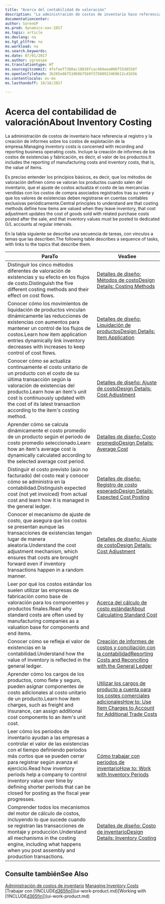 ```yaml
---
title: "Acerca del contabilidad de valoración"
description: "La administración de costos de inventario hace referencia al registro y la creación de informes sobre los costos de explotación de la empresa. Incluye la creación de informes de los costos de existencias y fabricación, es decir, el valor de los productos."
documentationcenter: 
author: SorenGP
ms.prod: dynamics-nav-2017
ms.topic: article
ms.devlang: na
ms.tgt_pltfrm: na
ms.workload: na
ms.search.keywords: 
ms.date: 07/01/2017
ms.author: sgroespe
ms.translationtype: HT
ms.sourcegitcommit: 4fefaef7380ac10836fcac404eea006f55d8556f
ms.openlocfilehash: 3b265e86751060b75b9f37580923469612cd1b56
ms.contentlocale: es-mx
ms.lasthandoff: 10/16/2017

---
```

# <a name="about-inventory-costing"></a><span data-ttu-id="fefbc-104">Acerca del contabilidad de valoración</span><span class="sxs-lookup"><span data-stu-id="fefbc-104">About Inventory Costing</span></span>
<span data-ttu-id="fefbc-105">La administración de costos de inventario hace referencia al registro y la creación de informes sobre los costos de explotación de la empresa.</span><span class="sxs-lookup"><span data-stu-id="fefbc-105">Managing inventory costs is concerned with recording and reporting business operating costs.</span></span> <span data-ttu-id="fefbc-106">Incluye la creación de informes de los costos de existencias y fabricación, es decir, el valor de los productos.</span><span class="sxs-lookup"><span data-stu-id="fefbc-106">It includes the reporting of manufacturing costs and inventory costs, that is, the value of items.</span></span>  

 <span data-ttu-id="fefbc-107">Es preciso entender los principios básicos, es decir, que los métodos de valoración definen cómo se valoran los productos cuando salen del inventario, que el ajuste de costos actualiza el costo de las mercancías vendidas con los costos de compra asociados registrados tras su venta y que los valores de existencias deben registrarse en cuentas contables exclusivas periódicamente.</span><span class="sxs-lookup"><span data-stu-id="fefbc-107">Central principles to understand are that costing methods define how items are valued when they leave inventory, that cost adjustment updates the cost of goods sold with related purchase costs posted after the sale, and that inventory values must be posted to dedicated G/L accounts at regular intervals.</span></span>  

 <span data-ttu-id="fefbc-108">En la tabla siguiente se describe una secuencia de tareas, con vínculos a temas que las describen.</span><span class="sxs-lookup"><span data-stu-id="fefbc-108">The following table describes a sequence of tasks, with links to the topics that describe them.</span></span>   

|<span data-ttu-id="fefbc-109">**Para**</span><span class="sxs-lookup"><span data-stu-id="fefbc-109">**To**</span></span>|<span data-ttu-id="fefbc-110">**Vea**</span><span class="sxs-lookup"><span data-stu-id="fefbc-110">**See**</span></span>|  
|------------|-------------|  
|<span data-ttu-id="fefbc-111">Distinguir los cinco métodos diferentes de valoración de existencias y su efecto en los flujos de costo.</span><span class="sxs-lookup"><span data-stu-id="fefbc-111">Distinguish the five different costing methods and their effect on cost flows.</span></span>|[<span data-ttu-id="fefbc-112">Detalles de diseño: Métodos de costo</span><span class="sxs-lookup"><span data-stu-id="fefbc-112">Design Details: Costing Methods</span></span>](design-details-costing-methods.md)|  
|<span data-ttu-id="fefbc-113">Conocer cómo los movimientos de liquidación de productos vinculan dinámicamente las reducciones de existencias con aumentos para mantener un control de los flujos de costos.</span><span class="sxs-lookup"><span data-stu-id="fefbc-113">Learn how item application entries dynamically link inventory decreases with increases to keep control of cost flows.</span></span>|[<span data-ttu-id="fefbc-114">Detalles de diseño: Liquidación de productos</span><span class="sxs-lookup"><span data-stu-id="fefbc-114">Design Details: Item Application</span></span>](design-details-item-application.md)|  
|<span data-ttu-id="fefbc-115">Conocer cómo se actualiza continuamente el costo unitario de un producto con el costo de su última transacción según la valoración de existencias del producto.</span><span class="sxs-lookup"><span data-stu-id="fefbc-115">Learn how an item's unit cost is continuously updated with the cost of its latest transaction according to the item's costing method.</span></span>|[<span data-ttu-id="fefbc-116">Detalles de diseño: Ajuste de costo</span><span class="sxs-lookup"><span data-stu-id="fefbc-116">Design Details: Cost Adjustment</span></span>](design-details-cost-adjustment.md)|  
|<span data-ttu-id="fefbc-117">Aprender cómo se calcula dinámicamente el costo promedio de un producto según el periodo de costo promedio seleccionado.</span><span class="sxs-lookup"><span data-stu-id="fefbc-117">Learn how an item's average cost is dynamically calculated according to the selected average cost period.</span></span>|[<span data-ttu-id="fefbc-118">Detalles de diseño: Costo promedio</span><span class="sxs-lookup"><span data-stu-id="fefbc-118">Design Details: Average Cost</span></span>](design-details-average-cost.md)|  
|<span data-ttu-id="fefbc-119">Distinguir el costo previsto (aún no facturado) del costo real y conocer cómo se administra en la contabilidad.</span><span class="sxs-lookup"><span data-stu-id="fefbc-119">Distinguish expected cost (not yet invoiced) from actual cost and learn how it is managed in the general ledger.</span></span>|[<span data-ttu-id="fefbc-120">Detalles de diseño: Registro de costo esperado</span><span class="sxs-lookup"><span data-stu-id="fefbc-120">Design Details: Expected Cost Posting</span></span>](design-details-expected-cost-posting.md)|  
|<span data-ttu-id="fefbc-121">Conocer el mecanismo de ajuste de costo, que asegura que los costos se presentan aunque las transacciones de existencias tengan lugar de manera aleatoria.</span><span class="sxs-lookup"><span data-stu-id="fefbc-121">Understand the cost adjustment mechanism, which ensures that costs are brought forward even if inventory transactions happen in a random manner.</span></span>|[<span data-ttu-id="fefbc-122">Detalles de diseño: Ajuste de costo</span><span class="sxs-lookup"><span data-stu-id="fefbc-122">Design Details: Cost Adjustment</span></span>](design-details-cost-adjustment.md)|  
|<span data-ttu-id="fefbc-123">Leer por qué los costos estándar los suelen utilizar las empresas de fabricación como base de valoración para los componentes y productos finales.</span><span class="sxs-lookup"><span data-stu-id="fefbc-123">Read why standard costs are often used by manufacturing companies as a valuation base for components and end items.</span></span>|[<span data-ttu-id="fefbc-124">Acerca del cálculo de costo estándar</span><span class="sxs-lookup"><span data-stu-id="fefbc-124">About Calculating Standard Cost</span></span>](finance-about-calculating-standard-cost.md)|  
|<span data-ttu-id="fefbc-125">Conocer cómo se refleja el valor de existencias en la contabilidad.</span><span class="sxs-lookup"><span data-stu-id="fefbc-125">Understand how the value of inventory is reflected in the general ledger.</span></span>|[<span data-ttu-id="fefbc-126">Creación de informes de costos y conciliación con la contabilidad</span><span class="sxs-lookup"><span data-stu-id="fefbc-126">Reporting Costs and Reconciling with the General Ledger</span></span>](finance-report-costs-and-reconcile-with-the-general-ledger.md)|  
|<span data-ttu-id="fefbc-127">Aprender cómo los cargos de los productos, como flete y seguro, pueden asignar componentes de costo adicionales al costo unitario de un producto.</span><span class="sxs-lookup"><span data-stu-id="fefbc-127">Learn how item charges, such as freight and insurance, can assign additional cost components to an item's unit cost.</span></span>|[<span data-ttu-id="fefbc-128">Utilizar los cargos de producto a cuenta para los costes comerciales adicionales</span><span class="sxs-lookup"><span data-stu-id="fefbc-128">How to: Use Item Charges to Account for Additional Trade Costs</span></span>](payables-how-assign-item-charges.md)|  
|<span data-ttu-id="fefbc-129">Leer cómo los periodos de inventario ayudan a las empresas a controlar el valor de las existencias con el tiempo definiendo periodos más cortos que se pueden cerrar para registrar según avanza el ejercicio.</span><span class="sxs-lookup"><span data-stu-id="fefbc-129">Read how inventory periods help a company to control inventory value over time by defining shorter periods that can be closed for posting as the fiscal year progresses.</span></span>|[<span data-ttu-id="fefbc-130">Cómo trabajar con periodos de inventario</span><span class="sxs-lookup"><span data-stu-id="fefbc-130">How to: Work with Inventory Periods</span></span>](finance-how-to-work-with-inventory-periods.md)|  
|<span data-ttu-id="fefbc-131">Comprender todos los mecanismos del motor de cálculo de costos, incluyendo lo que sucede cuando se registran las transacciones de montaje y producción.</span><span class="sxs-lookup"><span data-stu-id="fefbc-131">Understand all mechanisms in the costing engine, including what happens when you post assembly and production transactions.</span></span>|[<span data-ttu-id="fefbc-132">Detalles de diseño: Costo de inventario</span><span class="sxs-lookup"><span data-stu-id="fefbc-132">Design Details: Inventory Costing</span></span>](design-details-inventory-costing.md)|

## <a name="see-also"></a><span data-ttu-id="fefbc-133">Consulte también</span><span class="sxs-lookup"><span data-stu-id="fefbc-133">See Also</span></span>
<span data-ttu-id="fefbc-134">[Administración de costos de inventario](finance-manage-inventory-costs.md)  </span><span class="sxs-lookup"><span data-stu-id="fefbc-134">[Managing Inventory Costs](finance-manage-inventory-costs.md)  </span></span>  
<span data-ttu-id="fefbc-135">[Trabajar con [!INCLUDE[d365fin](includes/d365fin_md.md)]](ui-work-product.md)</span><span class="sxs-lookup"><span data-stu-id="fefbc-135">[Working with [!INCLUDE[d365fin](includes/d365fin_md.md)]](ui-work-product.md)</span></span>

